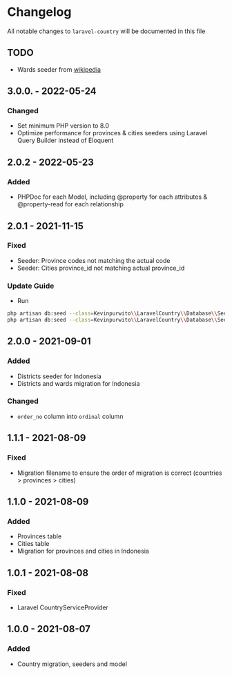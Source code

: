 # Changelog

All notable changes to `laravel-country` will be documented in this file

## TODO
- Wards seeder from [wikipedia](https://id.wikipedia.org/wiki/Daftar_kecamatan_dan_kelurahan_di_Indonesia)

## 3.0.0. - 2022-05-24
### Changed
- Set minimum PHP version to 8.0
- Optimize performance for provinces & cities seeders using Laravel Query Builder instead of Eloquent


## 2.0.2 - 2022-05-23
### Added
- PHPDoc for each Model, including @property for each attributes & @property-read for each relationship


## 2.0.1 - 2021-11-15
### Fixed
- Seeder: Province codes not matching the actual code
- Seeder: Cities province_id not matching actual province_id

### Update Guide
- Run
```bash
php artisan db:seed --class=Kevinpurwito\\LaravelCountry\\Database\\Seeders\\IdProvincesSeeder
php artisan db:seed --class=Kevinpurwito\\LaravelCountry\\Database\\Seeders\\IdCitiesSeeder
```

## 2.0.0 - 2021-09-01
### Added
- Districts seeder for Indonesia
- Districts and wards migration for Indonesia

### Changed
- `order_no` column into `ordinal` column


## 1.1.1 - 2021-08-09
### Fixed
- Migration filename to ensure the order of migration is correct (countries > provinces > cities)


## 1.1.0 - 2021-08-09
### Added
- Provinces table
- Cities table
- Migration for provinces and cities in Indonesia


## 1.0.1 - 2021-08-08
### Fixed
- Laravel CountryServiceProvider


## 1.0.0 - 2021-08-07
### Added
- Country migration, seeders and model
